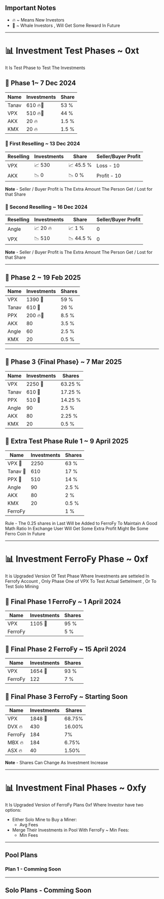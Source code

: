 ## Important Notes

- 🔥 ~ Means New Investors
- 🐋 ~ Whale Investors , Will Get Some Reward In Future

---

# 📊 Investment Test Phases ~ 0xt

It Is Test Phase to Test The Investments

## 🌟 Phase 1~ 7 Dec 2024 
| Name   | Investments | Share     |
|--------|-------------|-----------|
| Tanav  | 610 🔥🐋  | 53 %    |
| VPX    | 510 🔥🐋  | 44 %    |
| AKX    | 20  🔥    | 1.5 %   |
| KMX    | 20  🔥    | 1.5 %   |

### 🎯 First Reselling ~ 13 Dec 2024
| Reselling | Investments | Share      | Seller/Buyer Profit |
|-----------|-------------|------------|---------------------|
| VPX       | 📈 530    | 📈 45.5 %| Loss - 10         |
| AKX       | 📉 0      | 📉 0 %   | Profit - 10       |

**Note** - Seller / Buyer Profit is The Extra Amount The Person Get / Lost for that Share

### 🎯 Second Reselling ~ 16 Dec 2024
| Reselling | Investments | Share      | Seller/Buyer Profit |
|-----------|-------------|------------|---------------------|
| Angle     | 📈 20 🔥  | 📈 1 %   | 0                   |
| VPX       | 📉 510    | 📉 44.5 %| 0                   |

**Note** - Seller / Buyer Profit is The Extra Amount The Person Get / Lost for that Share

---

## 🌟 Phase 2 ~ 19 Feb 2025
| Name   | Investments | Shares     |
|--------|-------------|------------|
| VPX    | 1390 🐋    | 59 %       |
| Tanav  | 610 🐋     | 26 %       |
| PPX    | 200 🔥🐋   | 8.5 %     |
| AKX    | 80          | 3.5 %     |
| Angle  | 60          | 2.5 %     |
| KMX    | 20          | 0.5 %     |

---

## 🌟 Phase 3 {Final Phase} ~ 7 Mar 2025
| Name   | Investments | Shares     |
|--------|-------------|------------|
| VPX    | 2250 🐋     | 63.25 %   |
| Tanav  | 610 🐋      | 17.25 %   |
| PPX    | 510 🐋      | 14.25 %   |
| Angle  | 90          | 2.5 %     |
| AKX    | 80          | 2.25 %    |
| KMX    | 20          | 0.5 %     |

## 🌟 Extra Test Phase Rule 1 ~ 9 April 2025
|      Name    | Investments | Shares    |
|--------------|-------------|-----------|
| VPX    🐋   | 2250        | 63 %      |
| Tanav  🐋   | 610         | 17 %      |
| PPX     🐋  | 510         | 14 %      |
| Angle        | 90         | 2.5 %     |
| AKX          | 80         | 2 %       |
| KMX          | 20         | 0.5 %     |
| FerroFy      |            | 1 %       |

Rule - The 0.25 shares in Last Will be Added to FerroFy To Maintain A Good Math Ratio In Exchange User Will Get Some Extra Profit Might Be Some Ferro Coin In Future

---

# 📊 Investment FerroFy Phase ~ 0xf

It is Upgraded Version Of Test Phase Where Investments are setteled In Ferrofy Account , Only Phase One of VPX To Test Actual Settelment , Or To Test Solo Mining

## 🌟 Final Phase 1 FerroFy ~ 1 April 2024
| Name     | Investments | Shares    |
|----------|-------------|-----------|
| VPX      | 1105 🐋   | 95 %    |
| FerroFy  |             | 5 %     |

## 🌟 Final Phase 2 FerroFy ~ 15 April 2024

| Name     | Investments | Shares    |
|----------|-------------|-----------|
| VPX      | 1654 🐋     | 93 %     |
| FerroFy  |     122   | 7 %      |

## 🌟 Final Phase 3 FerroFy ~ Starting Soon

| Name     | Investments | Shares      |
|----------|------------|------------|
| VPX      | 1848 🐋     | 68.75%     |
| DVX 🔥   | 430        | 16.00%     |
| FerroFy  | 184        | 7%      |
| MBX  🔥  | 184        | 6.75%      |
| ASX 🔥   | 40         | 1.50%      |


**Note** - Shares Can Change As Investment Increase 

---

# 📊 Investment Final Phases ~ 0xfy

It Is Upgraded Version of FerroFy Plans 0xf Where Investor have two options:
- Either Solo Mine to Buy a Miner:
  - Avg Fees
- Merge Their Investments in Pool With FerroFy ~ Min Fees:
  - Min Fees

---

## Pool Plans

### Plan 1 - Comming Soon

---

## Solo Plans - Comming Soon

